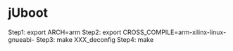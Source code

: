 # jUboot 

Step1: export ARCH=arm
Step2: export CROSS_COMPILE=arm-xilinx-linux-gnueabi- 
Step3: make XXX_deconfig
Step4: make
